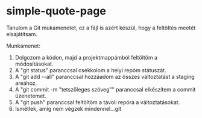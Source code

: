 # simple-quote-page

Tanulom a Git mukamenetet, ez a fájl is azért készül, hogy a feltöltés meetét elsajátítsam.

Munkamenet: 
1. Dolgozom a kódon, majd a projektmappámból feltöltöm a módosításokat.
2. A "git status" paranccsal csekkolom a helyi repóm státuszát.
3. A "git add --all" paranccsal hozzáadom az összes változtatást a staging areához.
4. A "git commit -m "tetszőleges szöveg"" paranccsal elkészítem a commit üzenetemet.
5. A "git push" paranccsal feltöltöm a távoli repóra a változtatásokat.
6. Ismétlek, amíg nem végzek mindennel...git